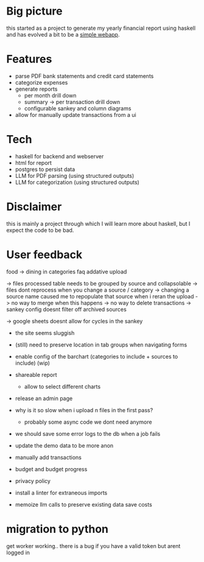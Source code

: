 # Big picture

this started as a project to generate my yearly financial report using haskell
and has evolved a bit to be a [simple webapp](https://myfinancereport.com/).

# Features

- parse PDF bank statements and credit card statements
- categorize expenses
- generate reports
  - per month drill down
  - summary -> per transaction drill down
  - configurable sankey and column diagrams
- allow for manually update transactions from a ui

# Tech

- haskell for backend and webserver
- html for report
- postgres to persist data
- LLM for PDF parsing (using structured outputs)
- LLM for categorization (using structured outputs)

# Disclaimer

this is mainly a project through which I will learn more about haskell, but I expect the code to be bad.

# User feedback

food -> dining in categories
faq
addative upload


-> files processed table needs to be grouped by source and collapsolable
-> files dont reprocess when you change a source / category
-> changing a source name caused me to repopulate that source when i reran the upload
-> no way to merge when this happens
-> no way to delete transactions
-> sankey config doesnt filter off archived sources

-> google sheets doesnt allow for cycles in the sankey

- the site seems sluggish

- (still) need to preserve location in tab groups when navigating forms
- enable config of the barchart (categories to include + sources to include) (wip)

- shareable report

  - allow to select different charts

- release an admin page
- why is it so slow when i upload n files in the first pass?
  - probably some async code we dont need anymore
- we should save some error logs to the db when a job fails
- update the demo data to be more anon

- manually add transactions
- budget and budget progress

- privacy policy
- install a linter for extraneous imports
- memoize llm calls to preserve existing data save costs

# migration to python

get worker working..
there is a bug if you have a valid token but arent logged in
